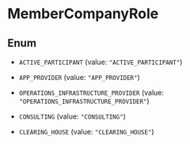 
# MemberCompanyRole

## Enum


* `ACTIVE_PARTICIPANT` (value: `"ACTIVE_PARTICIPANT"`)

* `APP_PROVIDER` (value: `"APP_PROVIDER"`)

* `OPERATIONS_INFRASTRUCTURE_PROVIDER` (value: `"OPERATIONS_INFRASTRUCTURE_PROVIDER"`)

* `CONSULTING` (value: `"CONSULTING"`)

* `CLEARING_HOUSE` (value: `"CLEARING_HOUSE"`)



